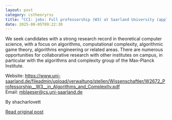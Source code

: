 ```yaml
---
layout: post
category: cstheoryrss
title: "CCI: jobs: Full professorship (W3) at Saarland University (apply by September 18, 2025)"
date: 2025-08-05T09:22:30
---
```


We seek candidates with a strong research record in theoretical computer science, with a focus on algorithms, computational complexity, algorithmic game theory, algorithms engineering or related areas. There are numerous opportunities for collaborative research with other institutes on campus, in particular with the algorithms and complexity group of the Max-Planck Institute.

Website: <https://www.uni-saarland.de/fileadmin/upload/verwaltung/stellen/Wissenschaftler/W2672_Professorship__W3__in_Algorithms_and_Complexity.pdf>  
Email: mblaeser@cs.uni-saarland.de

By shacharlovett

[Read original post](https://cstheory-jobs.org/2025/08/05/full-professorship-w3-at-saarland-university-apply-by-september-18-2025/)
